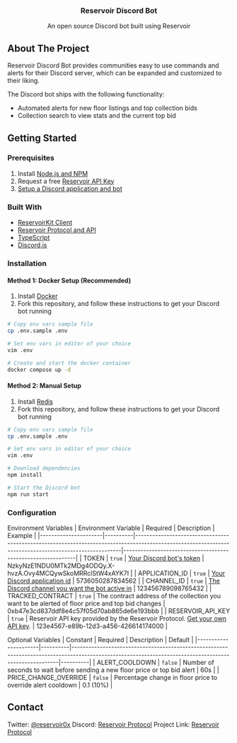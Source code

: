 ### <div align="center">Reservoir Discord Bot</div>
<div align="center">An open source Discord bot built using Reservoir</div>

## About The Project
Reservoir Discord Bot provides communities easy to use commands and alerts for their 
Discord server, which can be expanded and customized to their liking.

The Discord bot ships with the following functionality:
- Automated alerts for new floor listings and top collection bids
- Collection search to view stats and the current top bid

## Getting Started
### Prerequisites
1. Install [Node.js and NPM](https://docs.npmjs.com/downloading-and-installing-node-js-and-npm)
2. Request a free [Reservoir API Key](https://docs.reservoir.tools/reference/overview#/0.%20Auth/postApikeys)
3. [Setup a Discord application and bot](https://discordjs.guide/preparations/setting-up-a-bot-application.html#setting-up-a-bot-application)

### Built With
- [ReservoirKit Client](https://docs.reservoir.tools/docs/reservoirkit-client)
- [Reservoir Protocol and API](https://reservoir.tools/)
- [TypeScript](https://www.typescriptlang.org/)
- [Discord.js](https://discord.js.org/#/)

### Installation
#### Method 1: Docker Setup (Recommended)
1. Install [Docker](https://docs.docker.com/compose/install/)
2. Fork this repository, and follow these instructions to get your Discord bot running
```bash
# Copy env vars sample file
cp .env.sample .env

# Set env vars in editor of your choice
vim .env

# Create and start the docker container
docker compose up -d
```

#### Method 2: Manual Setup
1. Install [Redis](https://redis.io/docs/getting-started/installation/) 
2. Fork this repository, and follow these instructions to get your Discord bot running

```bash
# Copy env vars sample file
cp .env.sample .env

# Set env vars in editor of your choice
vim .env

# Download dependencies
npm install

# Start the Discord bot
npm run start
```

### Configuration
Environment Variables
| Environment Variable | Required | Description                                                                                                                                           | Example                                                     |
|----------------------|----------|-------------------------------------------------------------------------------------------------------------------------------------------------------|-------------------------------------------------------------|
| TOKEN                | `true`   | [Your Discord bot's token](https://discordjs.guide/preparations/setting-up-a-bot-application.html#your-bot-s-token)                                   | NzkyNzE1NDU0MTk2MDg4ODQy.X-hvzA.Ovy4MCQywSkoMRRclStW4xAYK7I |
| APPLICATION_ID       | `true`   | [Your Discord application id](https://support-dev.discord.com/hc/en-us/articles/360028717192-Where-can-I-find-my-Application-Team-Server-ID-)         | 5736050287834562                                            |
| CHANNEL_ID           | `true`   | [The Discord channel you want the bot active in](https://support.discord.com/hc/en-us/articles/206346498-Where-can-I-find-my-User-Server-Message-ID-) | 123456789098765432                                          |
| TRACKED_CONTRACT     | `true`   | The contract address of the collection you want to be alerted of floor price and top bid changes                                                      | 0xb47e3cd837ddf8e4c57f05d70ab865de6e193bbb                  |
| RESERVOIR_API_KEY    | `true`   | Reservoir API key provided by the Reservoir Protocol. [Get your own API key](https://api.reservoir.tools/#/0.%20Auth/postApikeys).                    | 123e4567-e89b-12d3-a456-426614174000                        |

Optional Variables
| Constant | Required | Description                                                                                                                                           | Default |
|----------------------|----------|-------------------------------------------------------------------------------------------------------------------------------------------------------|----------|
| ALERT_COOLDOWN              | `false`  | Number of seconds to wait before sending a new floor price or top bid alert                                   | 60s |
| PRICE_CHANGE_OVERRIDE      | `false`   | Percentage change in floor price to override alert cooldown         | 0.1 (10%) |
## Contact

Twitter: [@reservoir0x](https://twitter.com/reservoir0x)
Discord: [Reservoir Protocol](https://discord.gg/j5K9fESNwh)
Project Link: [Reservoir Protocol](https://reservoirprotocol.github.io/)
